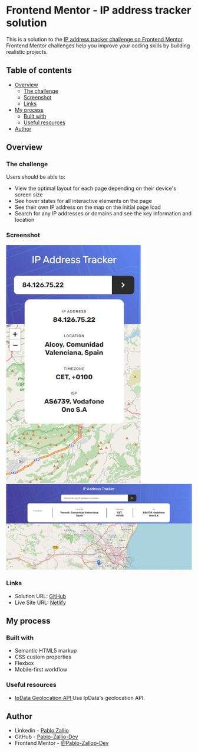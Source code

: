 # Frontend Mentor - IP address tracker solution

This is a solution to the [IP address tracker challenge on Frontend Mentor](https://www.frontendmentor.io/challenges/ip-address-tracker-I8-0yYAH0). Frontend Mentor challenges help you improve your coding skills by building realistic projects. 

## Table of contents

- [Overview](#overview)
  - [The challenge](#the-challenge)
  - [Screenshot](#screenshot)
  - [Links](#links)
- [My process](#my-process)
  - [Built with](#built-with)
  - [Useful resources](#useful-resources)
- [Author](#author)



## Overview

### The challenge

Users should be able to:

- View the optimal layout for each page depending on their device's screen size
- See hover states for all interactive elements on the page
- See their own IP address on the map on the initial page load
- Search for any IP addresses or domains and see the key information and location

### Screenshot

![](./images/image-readme-mobile.jpg)
![](./images/image-readme-desktop.jpg)


### Links

- Solution URL:  [GitHub](https://github.com/Pablo-Zallio-Dev/address-tracker)
- Live Site URL: [Netlify](https://tracker-address-app.netlify.app/)

## My process

### Built with

- Semantic HTML5 markup
- CSS custom properties
- Flexbox
- Mobile-first workflow



### Useful resources

- [IpData Geolocation API ](https://ipdata.co/) Use IpData's geolocation API.

## Author

- Linkedin - [Pablo Zallio](https://www.linkedin.com/in/pablo-damian-zallio-zabala-140b83278/)
- GitHub - [Pablo-Zallio-Dev](https://github.com/Pablo-Zallio-Dev)
- Frontend Mentor - [@Pablo-Zallop-Dev](https://www.frontendmentor.io/profile/Pablo-Zallio-Dev)


